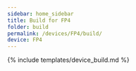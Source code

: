 ```yaml
---
sidebar: home_sidebar
title: Build for FP4
folder: build
permalink: /devices/FP4/build/
device: FP4
---
```

{% include templates/device_build.md %}
